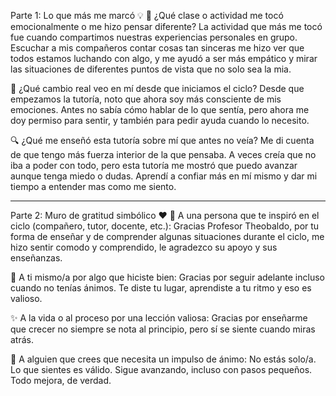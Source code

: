 Parte 1: Lo que más me marcó 💡
💬 ¿Qué clase o actividad me tocó emocionalmente o me hizo pensar diferente?
La actividad que más me tocó fue cuando compartimos nuestras experiencias personales en grupo. Escuchar a mis compañeros contar cosas tan sinceras me hizo ver que todos estamos luchando con algo, y me ayudó a ser más empático y mirar las situaciones de diferentes puntos de vista que no solo sea la mia.

🔄 ¿Qué cambio real veo en mí desde que iniciamos el ciclo?
Desde que empezamos la tutoría, noto que ahora soy más consciente de mis emociones. Antes no sabía cómo hablar de lo que sentía, pero ahora me doy permiso para sentir, y también para pedir ayuda cuando lo necesito.

🔍 ¿Qué me enseñó esta tutoría sobre mí que antes no veía?
Me di cuenta de que tengo más fuerza interior de la que pensaba. A veces creía que no iba a poder con todo, pero esta tutoría me mostró que puedo avanzar aunque tenga miedo o dudas. Aprendí a confiar más en mí mismo y dar mi tiempo a entender mas como me siento.




---------------------------------------------------------------------

Parte 2: Muro de gratitud simbólico ❤️
👤 A una persona que te inspiró en el ciclo (compañero, tutor, docente, etc.):
Gracias Profesor Theobaldo, por tu forma de enseñar y de comprender algunas situaciones durante el ciclo, me hizo sentir comodo y comprendido, le agradezco su apoyo y sus enseñanzas.

🧠 A ti mismo/a por algo que hiciste bien:
Gracias por seguir adelante incluso cuando no tenías ánimos. Te diste tu lugar, aprendiste a tu ritmo y eso es valioso.

✨ A la vida o al proceso por una lección valiosa:
Gracias por enseñarme que crecer no siempre se nota al principio, pero sí se siente cuando miras atrás.

🌱 A alguien que crees que necesita un impulso de ánimo:
No estás solo/a. Lo que sientes es válido. Sigue avanzando, incluso con pasos pequeños. Todo mejora, de verdad.

